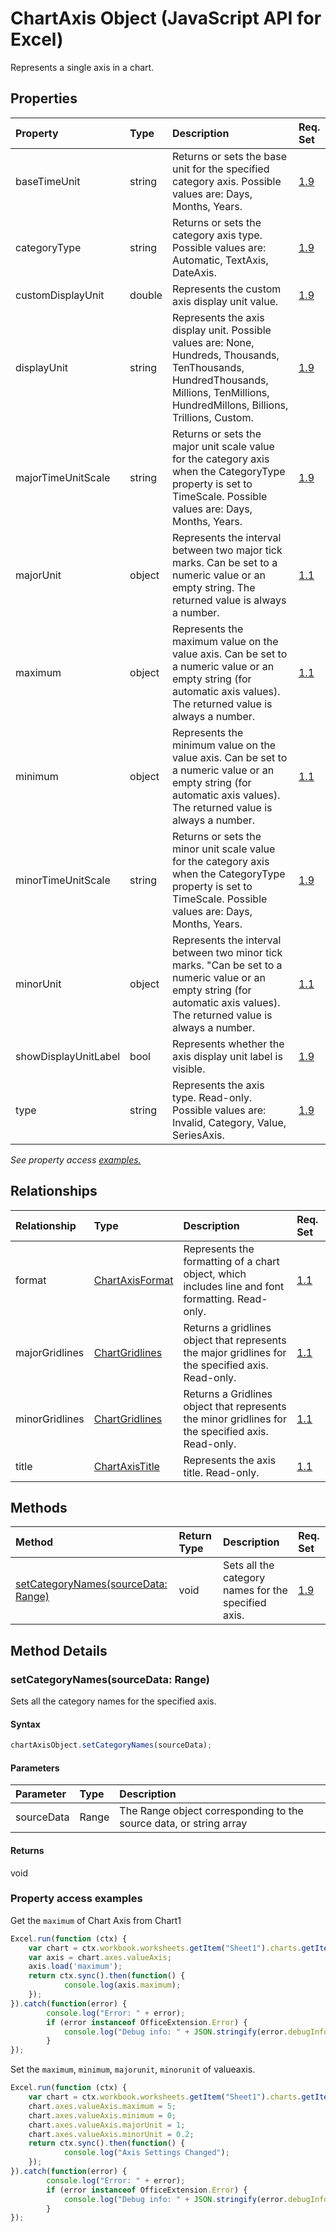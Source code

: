 # ChartAxis Object (JavaScript API for Excel)

Represents a single axis in a chart.

## Properties

| Property	   | Type	|Description| Req. Set|
|:---------------|:--------|:----------|:----|
|baseTimeUnit|string|Returns or sets the base unit for the specified category axis. Possible values are: Days, Months, Years.|[1.9](../requirement-sets/excel-api-requirement-sets.md)|
|categoryType|string|Returns or sets the category axis type. Possible values are: Automatic, TextAxis, DateAxis.|[1.9](../requirement-sets/excel-api-requirement-sets.md)|
|customDisplayUnit|double|Represents the custom axis display unit value.|[1.9](../requirement-sets/excel-api-requirement-sets.md)|
|displayUnit|string|Represents the axis display unit. Possible values are: None, Hundreds, Thousands, TenThousands, HundredThousands, Millions, TenMillions, HundredMillons, Billions, Trillions, Custom.|[1.9](../requirement-sets/excel-api-requirement-sets.md)|
|majorTimeUnitScale|string|Returns or sets the major unit scale value for the category axis when the CategoryType property is set to TimeScale. Possible values are: Days, Months, Years.|[1.9](../requirement-sets/excel-api-requirement-sets.md)|
|majorUnit|object|Represents the interval between two major tick marks. Can be set to a numeric value or an empty string.  The returned value is always a number.|[1.1](../requirement-sets/excel-api-requirement-sets.md)|
|maximum|object|Represents the maximum value on the value axis.  Can be set to a numeric value or an empty string (for automatic axis values).  The returned value is always a number.|[1.1](../requirement-sets/excel-api-requirement-sets.md)|
|minimum|object|Represents the minimum value on the value axis. Can be set to a numeric value or an empty string (for automatic axis values).  The returned value is always a number.|[1.1](../requirement-sets/excel-api-requirement-sets.md)|
|minorTimeUnitScale|string|Returns or sets the minor unit scale value for the category axis when the CategoryType property is set to TimeScale. Possible values are: Days, Months, Years.|[1.9](../requirement-sets/excel-api-requirement-sets.md)|
|minorUnit|object|Represents the interval between two minor tick marks. "Can be set to a numeric value or an empty string (for automatic axis values). The returned value is always a number.|[1.1](../requirement-sets/excel-api-requirement-sets.md)|
|showDisplayUnitLabel|bool|Represents whether the axis display unit label is visible.|[1.9](../requirement-sets/excel-api-requirement-sets.md)|
|type|string|Represents the axis type. Read-only. Possible values are: Invalid, Category, Value, SeriesAxis.|[1.9](../requirement-sets/excel-api-requirement-sets.md)|

_See property access [examples.](#property-access-examples)_

## Relationships
| Relationship | Type	|Description| Req. Set|
|:---------------|:--------|:----------|:----|
|format|[ChartAxisFormat](chartaxisformat.md)|Represents the formatting of a chart object, which includes line and font formatting. Read-only.|[1.1](../requirement-sets/excel-api-requirement-sets.md)|
|majorGridlines|[ChartGridlines](chartgridlines.md)|Returns a gridlines object that represents the major gridlines for the specified axis. Read-only.|[1.1](../requirement-sets/excel-api-requirement-sets.md)|
|minorGridlines|[ChartGridlines](chartgridlines.md)|Returns a Gridlines object that represents the minor gridlines for the specified axis. Read-only.|[1.1](../requirement-sets/excel-api-requirement-sets.md)|
|title|[ChartAxisTitle](chartaxistitle.md)|Represents the axis title. Read-only.|[1.1](../requirement-sets/excel-api-requirement-sets.md)|

## Methods

| Method		   | Return Type	|Description| Req. Set|
|:---------------|:--------|:----------|:----|
|[setCategoryNames(sourceData: Range)](#setcategorynamessourcedata-range)|void|Sets all the category names for the specified axis.|[1.9](../requirement-sets/excel-api-requirement-sets.md)|

## Method Details


### setCategoryNames(sourceData: Range)
Sets all the category names for the specified axis.

#### Syntax
```js
chartAxisObject.setCategoryNames(sourceData);
```

#### Parameters
| Parameter	   | Type	|Description|
|:---------------|:--------|:----------|
|sourceData|Range|The Range object corresponding to the source data, or string array|

#### Returns
void
### Property access examples
Get the `maximum` of Chart Axis from Chart1

```js
Excel.run(function (ctx) { 
	var chart = ctx.workbook.worksheets.getItem("Sheet1").charts.getItem("Chart1");	
	var axis = chart.axes.valueAxis;
	axis.load('maximum');
	return ctx.sync().then(function() {
			console.log(axis.maximum);
	});
}).catch(function(error) {
		console.log("Error: " + error);
		if (error instanceof OfficeExtension.Error) {
			console.log("Debug info: " + JSON.stringify(error.debugInfo));
		}
});
```

Set the  `maximum`,  `minimum`,  `majorunit`, `minorunit` of valueaxis. 

```js
Excel.run(function (ctx) { 
	var chart = ctx.workbook.worksheets.getItem("Sheet1").charts.getItem("Chart1");	
	chart.axes.valueAxis.maximum = 5;
	chart.axes.valueAxis.minimum = 0;
	chart.axes.valueAxis.majorUnit = 1;
	chart.axes.valueAxis.minorUnit = 0.2;
	return ctx.sync().then(function() {
			console.log("Axis Settings Changed");
	});
}).catch(function(error) {
		console.log("Error: " + error);
		if (error instanceof OfficeExtension.Error) {
			console.log("Debug info: " + JSON.stringify(error.debugInfo));
		}
});
```
